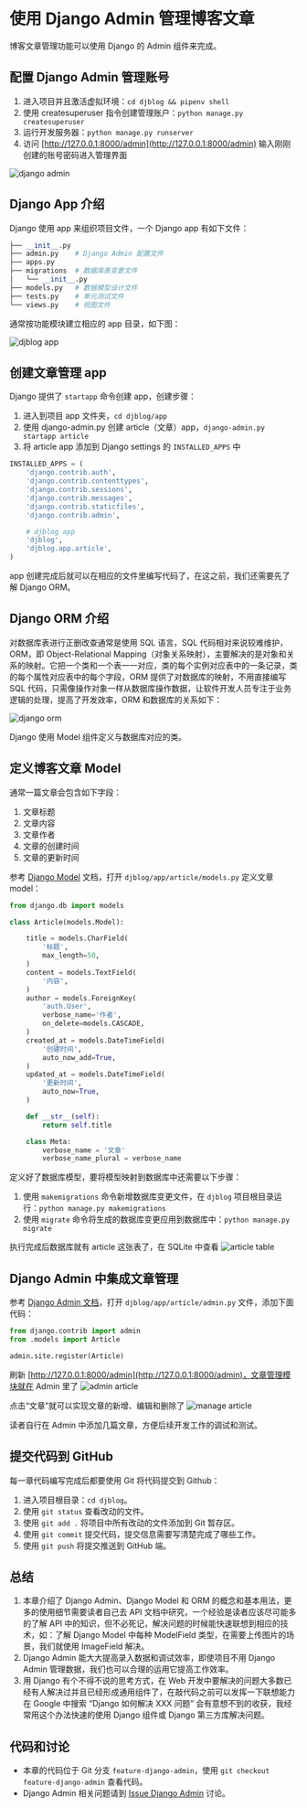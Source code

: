 # 使用 Django Admin 管理博客文章

博客文章管理功能可以使用 Django 的 Admin 组件来完成。

## 配置 Django Admin 管理账号
1. 进入项目并且激活虚拟环境：`cd djblog && pipenv shell`
2. 使用 createsuperuser 指令创建管理账户：`python manage.py createsuperuser`
3. 运行开发服务器：`python manage.py runserver`
3. 访问 [http://127.0.0.1:8000/admin](http://127.0.0.1:8000/admin) 输入刚刚创建的账号密码进入管理界面

![django admin](http://cdn.defcoding.com/127718BE-B6A6-4A52-AE93-812EDF672F61.png)

## Django App 介绍
Django 使用 app 来组织项目文件，一个 Django app 有如下文件：
``` python
├── __init__.py
├── admin.py    # Django Admin 配置文件
├── apps.py
├── migrations  # 数据库表变更文件
│   └── __init__.py
├── models.py   # 数据模型设计文件
├── tests.py    # 单元测试文件
└── views.py    # 视图文件
```

通常按功能模块建立相应的 app 目录，如下图：

![djblog app](http://cdn.defcoding.com/D62ADCF7-2563-4923-9158-BB5BA0329536.png)

## 创建文章管理 app
Django 提供了 `startapp` 命令创建 app，创建步骤：

1. 进入到项目 app 文件夹，`cd djblog/app`
2. 使用 django-admin.py 创建 article（文章）app，`django-admin.py startapp article`
3. 将 article app 添加到 Django settings 的 `INSTALLED_APPS` 中

``` python
INSTALLED_APPS = (
    'django.contrib.auth',
    'django.contrib.contenttypes',
    'django.contrib.sessions',
    'django.contrib.messages',
    'django.contrib.staticfiles',
    'django.contrib.admin',

    # djblog app
    'djblog',
    'djblog.app.article',
)
```

app 创建完成后就可以在相应的文件里编写代码了，在这之前，我们还需要先了解 Django ORM。

## Django ORM 介绍
对数据库表进行正删改查通常是使用 SQL 语言，SQL 代码相对来说较难维护，ORM，即 Object-Relational Mapping（对象关系映射），主要解决的是对象和关系的映射。它把一个类和一个表一一对应，类的每个实例对应表中的一条记录，类的每个属性对应表中的每个字段，ORM 提供了对数据库的映射，不用直接编写 SQL 代码，只需像操作对象一样从数据库操作数据，让软件开发人员专注于业务逻辑的处理，提高了开发效率，ORM 和数据库的关系如下：

![django orm](http://cdn.defcoding.com/33ACB617-84B4-4BE7-887B-794DD8CB620F.png)

Django 使用 Model 组件定义与数据库对应的类。

## 定义博客文章 Model
通常一篇文章会包含如下字段：

1. 文章标题
2. 文章内容
3. 文章作者
4. 文章的创建时间
5. 文章的更新时间

参考 [Django Model](https://docs.djangoproject.com/zh-hans/2.2/topics/db/models/) 文档，打开 `djblog/app/article/models.py` 定义文章 model：
```python
from django.db import models

class Article(models.Model):

    title = models.CharField(
        '标题',
        max_length=50,
    )
    content = models.TextField(
        '内容',
    )
    author = models.ForeignKey(
        'auth.User',
        verbose_name='作者',
        on_delete=models.CASCADE,
    )
    created_at = models.DateTimeField(
        '创建时间',
        auto_now_add=True,
    )
    updated_at = models.DateTimeField(
        '更新时间',
        auto_now=True,
    )

    def __str__(self):
        return self.title

    class Meta:
        verbose_name = '文章'
        verbose_name_plural = verbose_name
```

定义好了数据库模型，要将模型映射到数据库中还需要以下步骤：

1. 使用 `makemigrations` 命令新增数据库变更文件，在 `djblog` 项目根目录运行：`python manage.py makemigrations`
2. 使用 `migrate` 命令将生成的数据库变更应用到数据库中：`python manage.py migrate`

执行完成后数据库就有 article 这张表了，在 SQLite 中查看
![article table](http://cdn.defcoding.com/2A008739-3203-41CA-A308-81FAB2EABADE.png)

## Django Admin 中集成文章管理
参考 [Django Admin 文档](https://docs.djangoproject.com/zh-hans/2.2/ref/contrib/admin/#modeladmin-objects)，打开 `djblog/app/article/admin.py` 文件，添加下面代码：
``` python
from django.contrib import admin
from .models import Article

admin.site.register(Article)
```

刷新 [http://127.0.0.1:8000/admin](http://127.0.0.1:8000/admin)，文章管理模块就在 Admin 里了
![admin article](http://cdn.defcoding.com/FB0C8F2C-1D8F-4396-B7A6-88117A09D504.png)

点击“文章”就可以实现文章的新增、编辑和删除了
![manage article](http://cdn.defcoding.com/68F34AAF-1BD7-49A7-9CAD-4CB12C3FA693.png)

读者自行在 Admin 中添加几篇文章，方便后续开发工作的调试和测试。

## 提交代码到 GitHub
每一章代码编写完成后都要使用 Git 将代码提交到 Github：

1. 进入项目根目录：`cd djblog`。
2. 使用 `git status` 查看改动的文件。
3. 使用 `git add .` 将项目中所有改动的文件添加到 Git 暂存区。
4. 使用 `git commit` 提交代码，提交信息需要写清楚完成了哪些工作。
5. 使用 `git push` 将提交推送到 GitHub 端。

## 总结
1. 本章介绍了 Django Admin、Django Model 和 ORM 的概念和基本用法，更多的使用细节需要读者自己去 API 文档中研究，一个经验是读者应该尽可能多的了解 API 中的知识，但不必死记，解决问题的时候能快速联想到相应的技术，如：了解 Django Model 中每种 ModelField 类型，在需要上传图片的场景，我们就使用 ImageField 解决。
2. Django Admin 能大大提高录入数据和调试效率，即使项目不用 Django Admin 管理数据，我们也可以合理的运用它提高工作效率。
3. 用 Django 有个不得不说的思考方式，在 Web 开发中要解决的问题大多数已经有人解决过并且已经形成通用组件了，在敲代码之前可以发挥一下联想能力在 Google 中搜索 “Django 如何解决 XXX 问题” 会有意想不到的收获，我经常用这个办法快速的使用 Django 组件或 Django 第三方库解决问题。

## 代码和讨论
+ 本章的代码位于 Git 分支 `feature-django-admin`，使用 `git checkout feature-django-admin` 查看代码。
+ Django Admin 相关问题请到 [Issue Django Admin](https://github.com/runforever/djblog/issues/4) 讨论。
